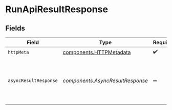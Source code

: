 # RunApiResultResponse


## Fields

| Field                                                               | Type                                                                | Required                                                            | Description                                                         |
| ------------------------------------------------------------------- | ------------------------------------------------------------------- | ------------------------------------------------------------------- | ------------------------------------------------------------------- |
| `httpMeta`                                                          | [components.HTTPMetadata](../../models/components/httpmetadata.md)  | :heavy_check_mark:                                                  | N/A                                                                 |
| `asyncResultResponse`                                               | *components.AsyncResultResponse*                                    | :heavy_minus_sign:                                                  | Result of the run operation. Could be pending, completed or failed. |